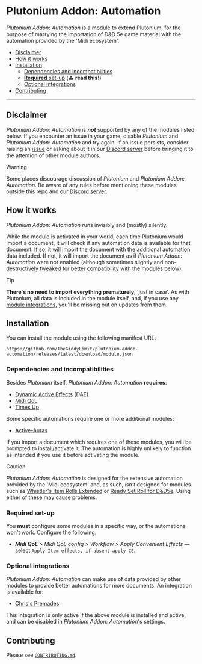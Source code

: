 # Plutonium Addon: Automation

*Plutonium Addon: Automation* is a module to extend Plutonium, for the purpose of marrying the importation of D&D 5e game material with the automation provided by the 'Midi ecosystem'.

- [Disclaimer](#disclaimer)
- [How it works](#how-it-works)
- [Installation](#installation)
   - [Dependencies and incompatibilities](#dependencies-and-incompatibilities)
   - [**Required** set-up](#required-set-up) (⚠️ **read this!**)
   - [Optional integrations](#optional-integrations)
- [Contributing](#contributing)

---

## Disclaimer

*Plutonium Addon: Automation* is **_not_** supported by any of the modules listed below. If you encounter an issue in your game, disable *Plutonium* and *Plutonium Addon: Automation* and try again. If an issue persists, consider raising an [issue](https://github.com/TheGiddyLimit/plutonium-addon-automation/issues) or asking about it in our [Discord server](https://discord.gg/5etools) before bringing it to the attention of other module authors.

> [!WARNING]
> Some places discourage discussion of *Plutonium* and *Plutonium Addon: Automation*. Be aware of any rules before mentioning these modules outside this repo and our [Discord server](https://discord.gg/5etools).

## How it works

*Plutonium Addon: Automation* runs invisibly and (mostly) silently.

While the module is activated in your world, each time Plutonium would import a document, it will check if any automation data is available for that document. If so, it will import the document with the additional automation data included. If not, it will import the document as if *Plutonium Addon: Automation* were not enabled (although sometimes slightly and non-destructively tweaked for better compatibility with the modules below).

> [!TIP]
> **There's no need to import everything prematurely**, 'just in case'. As with Plutonium, all data is included in the module itself, and, if you use any [module integrations](#optional-integrations), you'll be missing out on updates from them.

## Installation

You can install the module using the following manifest URL:

`https://github.com/TheGiddyLimit/plutonium-addon-automation/releases/latest/download/module.json`

### Dependencies and incompatibilities

Besides *Plutonium* itself, *Plutonium Addon: Automation* **requires**:
- [Dynamic Active Effects](https://foundryvtt.com/packages/dae) (DAE)
- [Midi QoL](https://foundryvtt.com/packages/midi-qol)
- [Times Up](https://foundryvtt.com/packages/times-up)

Some specific automations require one or more additional modules:
- [Active-Auras](https://foundryvtt.com/packages/ActiveAuras)

If you import a document which requires one of these modules, you will be prompted to install/activate it. The automation is highly unlikely to function as intended if you use it before activating the module.

> [!CAUTION]
> *Plutonium Addon: Automation* is designed for the extensive automation provided by the 'Midi ecosystem' and, as such, *isn't* designed for modules such as [Whistler's Item Rolls Extended](https://foundryvtt.com/packages/wire) or [Ready Set Roll for D&D5e](https://foundryvtt.com/packages/ready-set-roll-5e). Using either of these may cause problems.

### Required set-up

You **must** configure some modules in a specific way, or the automations won't work. Configure the following:

- _**Midi QoL** > Midi QoL config > Workflow > Apply Convenient Effects_ — select `Apply Item effects, if absent apply CE`.

### Optional integrations

*Plutonium Addon: Automation* can make use of data provided by other modules to provide better automations for more documents. An integration is available for:
- [Chris's Premades](https://foundryvtt.com/packages/chris-premades)

This integration is only active if the above module is installed and active, and can be disabled in *Plutonium Addon: Automation*'s settings.

## Contributing

Please see [`CONTRIBUTING.md`](./CONTRIBUTING.md).
